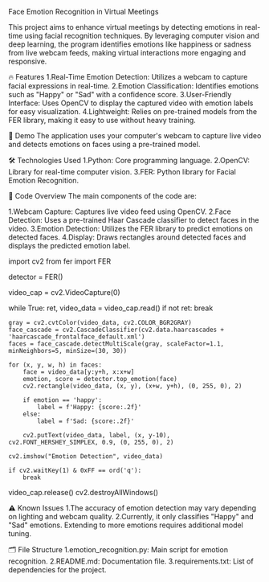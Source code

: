 Face Emotion Recognition in Virtual Meetings

This project aims to enhance virtual meetings by detecting emotions in real-time using facial recognition techniques. By leveraging computer vision and deep learning, the program identifies emotions like happiness or sadness from live webcam feeds, making virtual interactions more engaging and responsive.

🔥 Features
   1.Real-Time Emotion Detection: Utilizes a webcam to capture facial expressions in real-time.
   2.Emotion Classification: Identifies emotions such as "Happy" or "Sad" with a confidence score.
   3.User-Friendly Interface: Uses OpenCV to display the captured video with emotion labels for easy visualization.
   4.Lightweight: Relies on pre-trained models from the FER library, making it easy to use without heavy training.

📸 Demo
The application uses your computer's webcam to capture live video and detects emotions on faces using a pre-trained model.


🛠️ Technologies Used
    1.Python: Core programming language.
    2.OpenCV: Library for real-time computer vision.
    3.FER: Python library for Facial Emotion Recognition.

🚀 Code Overview
  The main components of the code are:

  1.Webcam Capture: Captures live video feed using OpenCV.
  2.Face Detection: Uses a pre-trained Haar Cascade classifier to detect faces in the video.
  3.Emotion Detection: Utilizes the FER library to predict emotions on detected faces.
  4.Display: Draws rectangles around detected faces and displays the predicted emotion label.


import cv2
from fer import FER

detector = FER()

video_cap = cv2.VideoCapture(0)

while True:
    ret, video_data = video_cap.read()
    if not ret:
        break
    
    gray = cv2.cvtColor(video_data, cv2.COLOR_BGR2GRAY)
    face_cascade = cv2.CascadeClassifier(cv2.data.haarcascades + 'haarcascade_frontalface_default.xml')
    faces = face_cascade.detectMultiScale(gray, scaleFactor=1.1, minNeighbors=5, minSize=(30, 30))

    for (x, y, w, h) in faces:
        face = video_data[y:y+h, x:x+w]
        emotion, score = detector.top_emotion(face)
        cv2.rectangle(video_data, (x, y), (x+w, y+h), (0, 255, 0), 2)
        
        if emotion == 'happy':
            label = f'Happy: {score:.2f}'
        else:
            label = f'Sad: {score:.2f}'
        
        cv2.putText(video_data, label, (x, y-10), cv2.FONT_HERSHEY_SIMPLEX, 0.9, (0, 255, 0), 2)

    cv2.imshow("Emotion Detection", video_data)
    
    if cv2.waitKey(1) & 0xFF == ord('q'):
        break

video_cap.release()
cv2.destroyAllWindows()


⚠️ Known Issues
   1.The accuracy of emotion detection may vary depending on lighting and webcam quality.
   2.Currently, it only classifies "Happy" and "Sad" emotions. Extending to more emotions requires additional model tuning.

🗂️ File Structure
  1.emotion_recognition.py: Main script for emotion recognition.
  2.README.md: Documentation file.
  3.requirements.txt: List of dependencies for the project.


  
